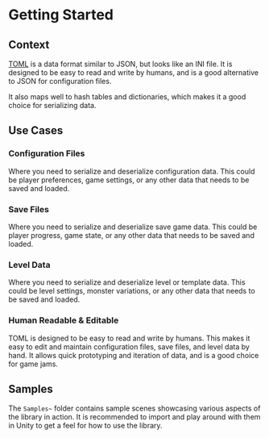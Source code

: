 # Getting Started

## Context

[TOML](https://toml.io/en/) is a data format similar to JSON, but looks like an INI file.
It is designed to be easy to read and write by humans, and is a good alternative to JSON for configuration files.

It also maps well to hash tables and dictionaries, which makes it a good choice for serializing data.

## Use Cases

### Configuration Files

Where you need to serialize and deserialize configuration data.
This could be player preferences, game settings, or any other data that needs to be saved and loaded.

### Save Files

Where you need to serialize and deserialize save game data.
This could be player progress, game state, or any other data that needs to be saved and loaded.

### Level Data

Where you need to serialize and deserialize level or template data.
This could be level settings, monster variations, or any other data that needs to be saved and loaded.

### Human Readable & Editable

TOML is designed to be easy to read and write by humans.
This makes it easy to edit and maintain configuration files, save files, and level data by hand.
It allows quick prototyping and iteration of data, and is a good choice for game jams.

## Samples

The `Samples~` folder contains sample scenes showcasing various aspects of the library in action.
It is recommended to import and play around with them in Unity to get a feel for how to use the library.
